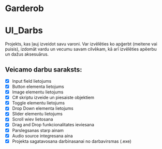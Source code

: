 # Garderob

# UI_Darbs
Projekts, kas ļauj izveidot savu varoni. Var izvēlēties ko apģerbt (meitene vai puisis), izdomāt vardu un vecumu savam cilvēkam, kā arī izvēlēties apēerbu un dažus aksesuārus. 

## Veicamo darbu saraksts:
- [x] Input field lietojums
- [x] Button elementa lietojums
- [x] Image elementu lietojums
- [x] C# skriptu izveide un piesaiste objektiem
- [x] Toggle elementu lietojums
- [x] Drop Down elementa lietojums
- [x] Slider elementu lietojums
- [x] Scroll wiev lietosana
- [x] Drag and Drop funkcionalitates ieviesana
- [x] Parslegsanas starp ainam
- [x] Audio source integresana aina
- [x] Projekta sagatavosana darbinasanai no darbavirsmas (.exe)
